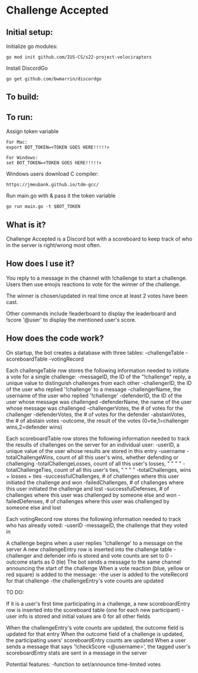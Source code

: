 # Challenge Accepted

## Initial setup:

Initialize go modules:

    go mod init github.com/IUS-CS/s22-project-velociraptors

Install DiscordGo

    go get github.com/bwmarrin/discordgo


## To build:

    
## To run:

Assign token variable

    For Mac:
    export BOT_TOKEN=<TOKEN GOES HERE!!!!!>

    For Windows:
    set BOT_TOKEN=<TOKEN GOES HERE!!!!!>

Windows users download C compiler:

    https://jmeubank.github.io/tdm-gcc/


Run main.go with & pass it the token variable

    go run main.go -t $BOT_TOKEN

## What is it?
Challenge Accepted is a Discord bot with a scoreboard to keep track of who in the server is right/wrong most often.

## How does I use it?
You reply to a message in the channel with !challenge to start a challenge. Users then use emojis reactions to vote for the winner of the challenge.

The winner is chosen/updated in real time once at least 2 votes have been cast.

Other commands include !leaderboard to display the leaderboard and !score '@user' to display the mentioned user's score.

## How does the code work?
On startup, the bot creates a database with three tables:
	-challengeTable
	-scoreboardTable
    -votingRecord

Each challengeTable row stores the following information needed to initiate a vote for a single challenge:
	-messageID, the ID of the "!challenge" reply, a unique value to distinguish challenges from each other
	-challengerID, the ID of the user who replied '!challenge' to a message
	-challengerName, the username of the user who replied '!challenge'
	-defenderID, the ID of the user whose message was challenged
	-defenderName, the name of the user whose message was challenged
	-challengerVotes, the # of votes for the challenger
	-defenderVotes, the # of votes for the defender
	-abstainVotes, the # of abstain votes
	-outcome, the result of the votes (0=tie,1=challenger wins,2=defender wins)

Each scoreboardTable row stores the following information needed to track the results of challenges on the server for an individual user:
	-userID, a unique value of the user whose results are stored in this entry
	-username
	-totalChallengeWins, count of all this user's wins, whether defending or challenging
	-totalChallengeLosses, count of all this user's losses, " " " "
	-totalChallengeTies, count of all this user's ties, " " " "
	-totalChallenges, wins + losses + ties
	-successfulChallenges, # of challenges where this user initiated the challenge and won
	-failedChallenges, # of challenges where this user initiated the challenge and lost
	-successfulDefenses, # of challenges where this user was challenged by someone else and won
	-failedDefenses, # of challenges where this user was challenged by someone else and lost

Each votingRecord row stores the following information needed to track who has already voted:
    -userID
    -messageID, the challenge that they voted in

A challenge begins when a user replies '!challenge' to a message on the server
A new challengeEntry row is inserted into the challenge table
	-challenger and defender info is stored and vote counts are set to 0
	-outcome starts as 0 (tie)
The bot sends a message to the same channel announcing the start of the challenge
When a vote reaction (blue, yellow or red square) is added to the message:
    -the user is added to the voteRecord for that challenge
    -the challengeEntry's vote counts are updated


TO DO:

If it is a user's first time participating in a challenge, a new scoreboardEntry row is inserted into the scoreboard table (one for each new participant)
	-user info is stored and initial values are 0 for all other fields

When the challengeEntry's vote counts are updated, the outcome field is updated for that entry
When the outcome field of a challenge is updated, the participating users' scoreboardEntry counts are updated
When a user sends a message that says '!checkScore <@username>', the tagged user's scoreboardEntry stats are sent in a message in the server


Potential features:
-function to set/announce time-limited votes
